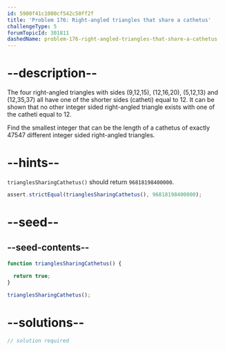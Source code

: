 ```yaml
---
id: 5900f41c1000cf542c50ff2f
title: 'Problem 176: Right-angled triangles that share a cathetus'
challengeType: 5
forumTopicId: 301811
dashedName: problem-176-right-angled-triangles-that-share-a-cathetus
---
```


# --description--

The four right-angled triangles with sides (9,12,15), (12,16,20), (5,12,13) and (12,35,37) all have one of the shorter sides (catheti) equal to 12. It can be shown that no other integer sided right-angled triangle exists with one of the catheti equal to 12.

Find the smallest integer that can be the length of a cathetus of exactly 47547 different integer sided right-angled triangles.

# --hints--

`trianglesSharingCathetus()` should return `96818198400000`.

```js
assert.strictEqual(trianglesSharingCathetus(), 96818198400000);
```

# --seed--

## --seed-contents--

```js
function trianglesSharingCathetus() {

  return true;
}

trianglesSharingCathetus();
```

# --solutions--

```js
// solution required
```
